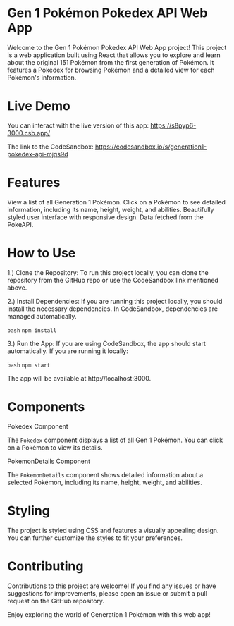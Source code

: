 # Gen 1 Pokémon Pokedex API Web App
Welcome to the Gen 1 Pokémon Pokedex API Web App project! This project is a web application built using React that allows you to explore and learn about the original 151 Pokémon from the first generation of Pokémon. It features a Pokedex for browsing Pokémon and a detailed view for each Pokémon's information.

# Live Demo
You can interact with the live version of this app: https://s8pyp6-3000.csb.app/

The link to the CodeSandbox: https://codesandbox.io/s/generation1-pokedex-api-mjqs9d

# Features
View a list of all Generation 1 Pokémon.
Click on a Pokémon to see detailed information, including its name, height, weight, and abilities.
Beautifully styled user interface with responsive design.
Data fetched from the PokeAPI.

# How to Use
1.) Clone the Repository:
To run this project locally, you can clone the repository from the GitHub repo or use the CodeSandbox link mentioned above.

2.) Install Dependencies:
If you are running this project locally, you should install the necessary dependencies. In CodeSandbox, dependencies are managed automatically.

`bash`
`npm install`

3.) Run the App:
If you are using CodeSandbox, the app should start automatically. If you are running it locally:

`bash`
`npm start`

The app will be available at http://localhost:3000.

# Components
Pokedex Component

The `Pokedex` component displays a list of all Gen 1 Pokémon. You can click on a Pokémon to view its details.

PokemonDetails Component

The `PokemonDetails` component shows detailed information about a selected Pokémon, including its name, height, weight, and abilities.

# Styling
The project is styled using CSS and features a visually appealing design. You can further customize the styles to fit your preferences.

# Contributing
Contributions to this project are welcome! If you find any issues or have suggestions for improvements, please open an issue or submit a pull request on the GitHub repository.

Enjoy exploring the world of Generation 1 Pokémon with this web app!
